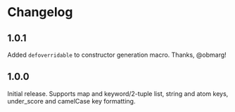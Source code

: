 # Changelog

## 1.0.1

Added `defoverridable` to constructor generation macro.
Thanks, @obmarg!

## 1.0.0

Initial release.  Supports map and keyword/2-tuple list, string and atom
keys, under_score and camelCase key formatting.

